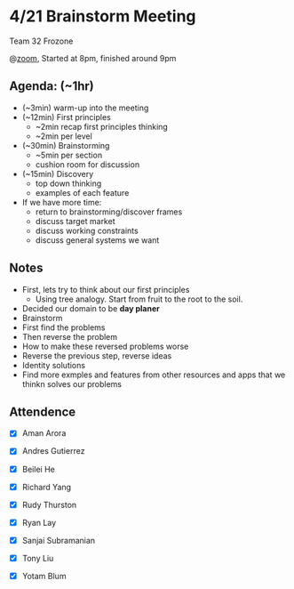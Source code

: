 # 4/21 Brainstorm Meeting

Team 32 Frozone

@[zoom](https://ucsd.zoom.us/j/99643980542), Started at 8pm, finished around 9pm


## Agenda: (~1hr)
 - (~3min) warm-up into the meeting
 - (~12min) First principles
    - ~2min recap first principles thinking
    - ~2min per level
 - (~30min) Brainstorming
    - ~5min per section
    - cushion room for discussion
- (~15min) Discovery
    - top down thinking
    - examples of each feature
- If we have more time:
    - return to brainstorming/discover frames
    - discuss target market
    - discuss working constraints
    - discuss general systems we want

## Notes
* First, lets try to think about our first principles
    * Using tree analogy. Start from fruit to the root to the soil.
* Decided our domain to be **day planer**
* Brainstorm 
 * First find the problems
 * Then reverse the problem
 * How to make these reversed problems worse
 * Reverse the previous step, reverse ideas
 * Identity solutions
 * Find more exmples and features from other resources and apps that we thinkn solves our problems


## Attendence
 - [X] Aman Arora
 - [X] Andres Gutierrez
 - [X] Beilei He
 - [X] Richard Yang
 - [X] Rudy Thurston
 - [X] Ryan Lay
 - [X] Sanjai Subramanian
 - [X] Tony Liu
 - [X] Yotam Blum

